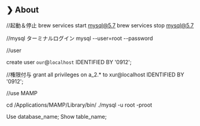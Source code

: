 ## ❯ About 

//起動＆停止
brew services start mysql@5.7
brew services stop mysql@5.7

//mysql ターミナルログイン
mysql --user=root --password

//user


create user `our`@`localhost` IDENTIFIED BY '0912';

//権限付与
grant all privileges on a_2.* to xur@localhost IDENTIFIED BY '0912';


//use MAMP

cd /Applications/MAMP/Library/bin/
./mysql -u root -proot

Use database_name;
Show table_name;
